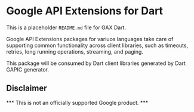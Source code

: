 # Google API Extensions for Dart

This is a placeholder `README.md` file for GAX Dart.

Google API Extensions packages for variuos languages take care of
supporting common functionality across client libraries, such as
timeouts, retries, long running operations, streaming, and paging.

This package will be consumed by Dart client libraries generated
by Dart GAPIC generator.

## Disclaimer

*** This is not an officially supported Google product. ***
